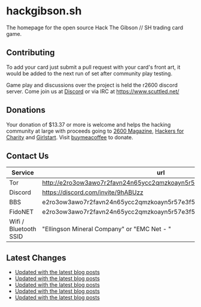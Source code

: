 # hackgibson.sh
The homepage for the open source Hack The Gibson // SH trading card game.


## Contributing

To add your card just submit a pull request with your card's front art, it would be added to the next run of set after community play testing.

Game play and discussions over the project is held the r2600 discord server. Come join us at [Discord](https://discord.com/invite/9hABUzz) or via IRC at https://www.scuttled.net/


## Donations

Your donation of $13.37 or more is welcome and helps the hacking community at large with proceeds going to [2600 Magazine](https://2600.com/), [Hackers for Charity](https://hackersforcharity.org) and [Girlstart](https://girlstart.org).  Visit [buymeacoffee](https://www.buymeacoffee.com/hackgibson.sh) to donate.


## Contact Us

Service | url
-|-
Tor | http://e2ro3ow3awo7r2favn24n65ycc2qmzkoayn5r57e3f56nvjwdcgg32ad.onion
Discord | https://discord.com/invite/9hABUzz
BBS | e2ro3ow3awo7r2favn24n65ycc2qmzkoayn5r57e3f56nvjwdcgg32ad.onion:23
FidoNET | e2ro3ow3awo7r2favn24n65ycc2qmzkoayn5r57e3f56nvjwdcgg32ad.onion:24554
Wifi / Bluetooth SSID | "Ellingson Mineral Company" or "EMC Net - <fidonet address>"

## Latest Changes
<!-- BLOG-POST-LIST:START -->
- [Updated with the latest blog posts](https://github.com/DFW2600/hackgibson.sh/commit/987d27c99f17065fa6426773dba8ac094f06d8a4)
- [Updated with the latest blog posts](https://github.com/DFW2600/hackgibson.sh/commit/37c7e9214b1b80744682f23d9ae707c3b4401377)
- [Updated with the latest blog posts](https://github.com/DFW2600/hackgibson.sh/commit/bb2ac8a6a026c44a32ae702a2deef89a915eedd6)
- [Updated with the latest blog posts](https://github.com/DFW2600/hackgibson.sh/commit/6f263880ac9c481e04666bf5ece9855884f3cf21)
- [Updated with the latest blog posts](https://github.com/DFW2600/hackgibson.sh/commit/81851fb3bfa70364cc769ee34ca8c8454a417c8b)
<!-- BLOG-POST-LIST:END -->
